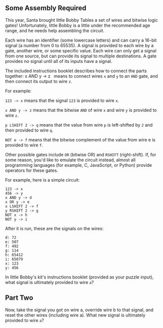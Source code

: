 ## Some Assembly Required

This year, Santa brought little Bobby Tables a set of wires and bitwise logic gates!
Unfortunately, little Bobby is a little under the recommended age range, and he needs
help assembling the circuit.

Each wire has an identifier (some lowercase letters) and can carry a 16-bit signal
(a number from 0 to 65535). A signal is provided to each wire by a gate, another wire,
or some specific value. Each wire can only get a signal from one source,
but can provide its signal to multiple destinations.
A gate provides no signal until all of its inputs have a signal.

The included instructions booklet describes how to connect the parts together: x AND y -> z` `
means to connect wires `x` and `y` to an `AND` gate, and then connect its output to wire `z`.

For example:

`123 -> x` means that the signal `123` is provided to wire `x`.

`x AND y -> z` means that the bitwise `AND` of wire `x` and wire `y` is provided to wire `z`.

`p LSHIFT 2 -> q` means that the value from wire `p` is left-shifted by `2` and then provided to wire `q`.

`NOT e -> f` means that the bitwise complement of the value from wire e is provided to wire `f`.

Other possible gates include `OR` (bitwise OR) and `RSHIFT` (right-shift).
If, for some reason, you'd like to emulate the circuit instead,
almost all programming languages (for example, C, JavaScript, or Python)
provide operators for these gates.

For example, here is a simple circuit:

```
123 -> x
456 -> y
x AND y -> d
x OR y -> e
x LSHIFT 2 -> f
y RSHIFT 2 -> g
NOT x -> h
NOT y -> i
```
After it is run, these are the signals on the wires:

```
d: 72
e: 507
f: 492
g: 114
h: 65412
i: 65079
x: 123
y: 456
```

In little Bobby's kit's instructions booklet (provided as your puzzle input),
what signal is ultimately provided to wire `a`?

## Part Two

Now, take the signal you got on wire a, override wire b to that signal,
and reset the other wires (including wire a). What new signal is
ultimately provided to wire `a`?


